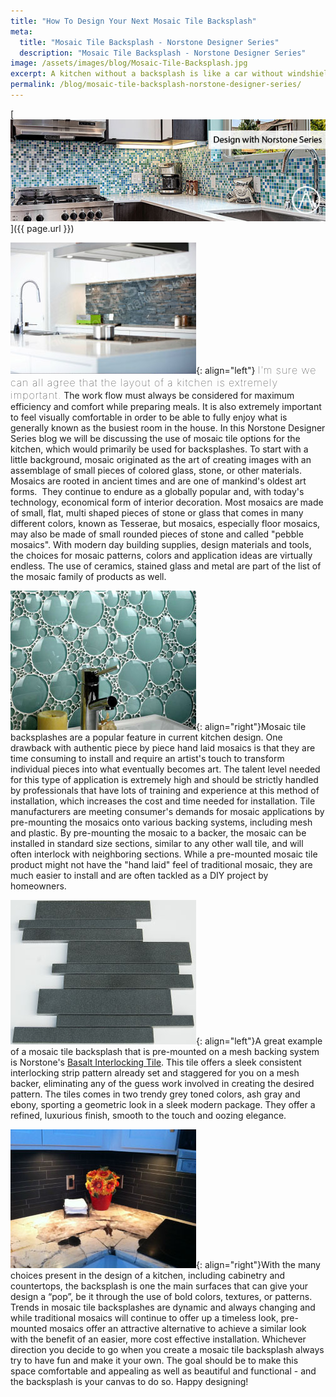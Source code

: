 ```yaml
---
title: "How To Design Your Next Mosaic Tile Backsplash"
meta:
  title: "Mosaic Tile Backsplash - Norstone Designer Series"
  description: "Mosaic Tile Backsplash - Norstone Designer Series"
image: /assets/images/blog/Mosaic-Tile-Backsplash.jpg
excerpt: A kitchen without a backsplash is like a car without windshield wipers - it can work some of the time, but when things get wet, watch out! A popular finish in today's kitchen design is the use of mosaic tiles backsplashes, made from a variety of materials including tile, glass, stone, even metal. Come with us and explore the difference between traditional hand laid mosaics and today's pre-mounted systems and see how a mosaic tile backsplash might be a good fit for your next kitchen remodel.
permalink: /blog/mosaic-tile-backsplash-norstone-designer-series/
---
```


[![Mosaic Tile backsplash](/assets/images/blog/Mosaic-Tile-Backsplash.jpg)]({{ page.url }})

![Mosaic tile backsplash Norstone charcoal](/assets/images/blog/Mosaic-Tile-Backsplash---Norstone-Charcoal.jpg){: align="left"} <span style="font-size:16px;font-weight:lighter;letter-spacing:1px">I’m sure we can all agree that the layout of a kitchen is extremely important.</span> The work flow must always be considered for maximum efficiency and comfort while preparing meals. It is also extremely important to feel visually comfortable in order to be able to fully enjoy what is generally known as the busiest room in the house. In this Norstone Designer Series blog we will be discussing the use of mosaic tile options for the kitchen, which would primarily be used for backsplashes. To start with a little background, mosaic originated as the art of creating images with an assemblage of small pieces of colored glass, stone, or other materials. Mosaics are rooted in ancient times and are one of mankind's oldest art forms.  They continue to endure as a globally popular and, with today's technology, economical form of interior decoration. Most mosaics are made of small, flat, multi shaped pieces of stone or glass that comes in many different colors, known as Tesserae, but mosaics, especially floor mosaics, may also be made of small rounded pieces of stone and called "pebble mosaics". With modern day building supplies, design materials and tools, the choices for mosaic patterns, colors and application ideas are virtually endless. The use of ceramics, stained glass and metal are part of the list of the mosaic family of products as well.

![Mosaic tile backsplash bubbles](/assets/images/blog/Mosaic-Tile-Backsplash---Bubbles.jpg){: align="right"}Mosaic tile backsplashes are a popular feature in current kitchen design. One drawback with authentic piece by piece hand laid mosaics is that they are time consuming to install and require an artist's touch to transform individual pieces into what eventually becomes art. The talent level needed for this type of application is extremely high and should be strictly handled by professionals that have lots of training and experience at this method of installation, which increases the cost and time needed for installation. Tile manufacturers are meeting consumer's demands for mosaic applications by pre-mounting the mosaics onto various backing systems, including mesh and plastic. By pre-mounting the mosaic to a backer, the mosaic can be installed in standard size sections, similar to any other wall tile, and will often interlock with neighboring sections. While a pre-mounted mosaic tile product might not have the "hand laid" feel of traditional mosaic, they are much easier to install and are often tackled as a DIY project by homeowners.

![Mosaic tile backsplash basalt grey](/assets/images/blog/Mosaic-Tile-Backsplash---Basalt-IL-Grey.jpg){: align="left"}A great example of a mosaic tile backsplash that is pre-mounted on a mesh backing system is Norstone's [Basalt Interlocking Tile](/products/modern-wall-tile/). This tile offers a sleek consistent interlocking strip pattern already set and staggered for you on a mesh backer, eliminating any of the guess work involved in creating the desired pattern. The tiles comes in two trendy grey toned colors, ash gray and ebony, sporting a geometric look in a sleek modern package. They offer a refined, luxurious finish, smooth to the touch and oozing elegance.

![Mosaic tile backsplash ebony basalt](/assets/images/blog/Mosaic-Tile-Backsplash---Norstone-Ebony-Basalt.jpg){: align="right"}With the many choices present in the design of a kitchen, including cabinetry and countertops, the backsplash is one the main surfaces that can give your design a “pop”, be it through the use of bold colors, textures, or patterns. Trends in mosaic tile backsplashes are dynamic and always changing and while traditional mosaics will continue to offer up a timeless look, pre-mounted mosaics offer an attractive alternative to achieve a similar look with the benefit of an easier, more cost effective installation. Whichever direction you decide to go when you create a mosaic tile backsplash always try to have fun and make it your own. The goal should be to make this space comfortable and appealing as well as beautiful and functional - and the backsplash is your canvas to do so. Happy designing!
